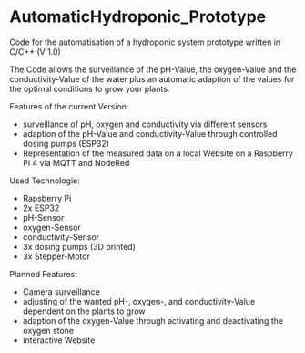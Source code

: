 # AutomaticHydroponic_Prototype
Code for the automatisation of a hydroponic system prototype written in C/C++ (V 1.0)

The Code allows the surveillance of the pH-Value, the oxygen-Value and the conductivity-Value of the water plus an automatic adaption of the values for the optimal conditions to grow your plants.

Features of the current Version:
  - surveillance of pH, oxygen and conductivity via different sensors 
  - adaption of the pH-Value and conductivity-Value through controlled dosing pumps (ESP32)
  - Representation of the measured data on a local Website on a Raspberry Pi 4 via MQTT and NodeRed

Used Technologie:
  - Rapsberry Pi
  - 2x ESP32
  - pH-Sensor
  - oxygen-Sensor
  - conductivity-Sensor
  - 3x dosing pumps (3D printed)
  - 3x Stepper-Motor

Planned Features: 
  - Camera surveillance
  - adjusting of the wanted pH-, oxygen-, and conductivity-Value dependent on the plants to grow
  - adaption of the oxygen-Value through activating and deactivating the oxygen stone
  - interactive Website 
